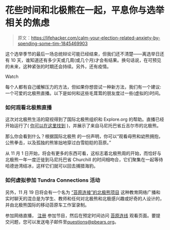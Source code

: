 # 花些时间和北极熊在一起，平息你与选举相关的焦虑

> 原文：<https://lifehacker.com/calm-your-election-related-anxiety-by-spending-some-tim-1845469903>

这个选举季节的最后一场总统辩论可能已经结束，但我们还不清楚——离选举日还有 10 天，谁知道还有多少天或几周(或几个月)才会有结果。换句话说，在可预见的未来，这种紧张的时期还会持续。另外，还有疫情。

Watch

每个人都有自己缓解压力的方法，但如果你想尝试一种新方法，我们有一个建议:一个可爱的北极熊直播。以下是如何和这些毛茸茸的朋友度过一些(虚拟的)时间。

### 如何观看北极熊直播

这次对北极熊生活的窥视得到了国际北极熊组织和 Explore.org 的帮助。直播已经开始运行了( [你可以在这里找到](https://explore.org/livecams/polar-bears/polar-bear-lodge-cam) )，并展示了来自马尼托巴省丘吉尔市的北极熊。

那么你会看到什么？根据国际北极熊 的一份声明，你可以“观看母熊和幼熊拥抱，公熊拳击，以及孤独的熊笨拙地穿过白雪皑皑的苔原。”

从 11 月 1 日开始，将会有更多的东西可看，这标志着北极熊周的开始，而恰好与北极熊一年一度迁徙到马尼托巴省 Churchill 的时间相吻合，它们聚集在一起等待哈德逊湾结冰，这样它们就可以回去捕猎海豹。

### 如何虚拟参加 Tundra Connections 活动

另外，11 月 19 日将会有一个名为 [“苔原连接”的北极熊项目](https://polarbearsinternational.org/education-center/tundra-connections-webcasts/tundra-connections-schedule) 这种教育网络广播和实时聊天的混合是为学生、教师和任何对北极熊和北极感兴趣或好奇的人设计的，并由北极熊国际的移动苔原车工作室录制。

参加网络直播， [注册](https://www.surveymonkey.com/r/TC2020_PBI) 参加节目，然后在预定时间访问 [苔原连线](https://polarbearsinternational.org/tundra-connections) 观看页面。要提交问题，您可以发送电子邮件至[questions@pbears.org](mailto:questions@pbears.org)。